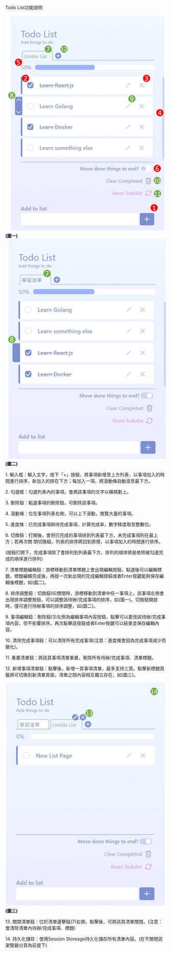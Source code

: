 Todo List功能說明

![](./images/todolist1.png)
**(圖一)**
![](./images/todolist2.png)
**(圖二)**

1\. 輸入框：輸入文字，按下「+」按鈕，將事項新增至上方列表，以事項加入的時間進行排序，新加入的排在下方；每加入一項，將滾動條自動滾至最下方。 

2\. 勾選框：勾選列表內的事項，會將該事項的文字以橫槓劃上。 

3\. 刪除鈕：點選事項的刪除鈕，可刪除該事項。 

4\. 滾動條：位在事項列表右側，可以上下滾動，閱覽大量的事項。 

5\. 進度條：已完成事項與待完成事項，計算完成率，數字精度取至整數位。 

6\. 切換鈕：打開後，會把已完成的事項排到列表最下方，未完成事項則在最上方；若再次關 閉切換鈕，列表的排序將回到原樣，以事項加入的時間進行排序。

(按鈕打開下，完成事項除了會排列到列表最下方，排列的順序將是依照被勾選完成的順序進行排列)

7\. 清單標題編輯鈕：游標移動到清單標題上會出現編輯按鈕，點選後可以編輯標題，標題編輯完成後，再按一次新出現的完成編輯按鈕或者Enter按鍵能夠保存編輯後標題，如(圖二)。

8\. 排序調整鈕：切換鈕(6)關閉時，游標移動到清單中任一事項上，該事項左側會出現排序調整按鈕，可以調整該待辦/完成事項的排序，如(圖一)。切換鈕開啟時，僅可進行待辦事項的排序調整，如(圖二)。

9\. 事項編輯鈕：刪除鈕(3)左側為編輯事項內容按鈕，點擊可以更改該待辦/完成事項內容，但不影響排序。再次點擊該按鈕或者Enter按鍵可以結束並保存編輯內容。

10\. 清除完成事項鈕：可以清除所有完成事項(注意：進度條會因為完成事項減少而變化)。

11\. 重置清單鈕：將該頁事項清單重置，刪除所有待辦/完成事項、清單標題。

12\. 新增事項清單鈕：點擊後，新增一頁事項清單，最多支持三頁。點擊新標題頁籤將可切換到新清單頁面，清單之間內容相互獨立存在，如(圖三)。

![](./images/todolist3.png)
**(圖三)**

13\. 關閉清單鈕：位於清單邊擊鈕(7)右側，點擊後，可將該頁清單關閉。(注意：會清除清單內待辦/完成事項、標題)

14\. 持久化儲存：使用Session Storeage持久化儲存所有清單內容。(在不關閉該瀏覽器分頁為前提下)

